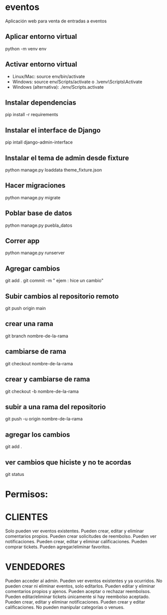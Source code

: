 # eventos
Aplicación web para venta de entradas a eventos

## Aplicar entorno virtual
python -m venv env

## Activar entorno virtual
- Linux/Mac: source env/bin/activate
- Windows: source env/Scripts/activate   o   .\venv\Scripts\Activate
- Windows (alternativa): ./env/Scripts.activate

## Instalar dependencias
pip install -r requirements

## Instalar el interface de Django
pip intall django-admin-interface

## Instalar el tema de admin desde fixture
python manage.py loaddata theme_fixture.json

## Hacer migraciones
python manage.py migrate

## Poblar base de datos 
python manage.py puebla_datos

## Correr app
python manage.py runserver

## Agregar cambios
git add .
git commit -m " ejem : hice un cambio"

## Subir cambios al repositorio remoto
git push origin main

## crear una rama
git branch nombre-de-la-rama

## cambiarse de rama
git checkout nombre-de-la-rama

## crear y cambiarse de rama
git checkout -b nombre-de-la-rama

## subir a una rama del repositorio
git push -u origin nombre-de-la-rama

## agregar los cambios
git add .

## ver cambios que hiciste y no te acordas
git status

# Permisos:
# CLIENTES
Solo pueden ver eventos existentes.
Pueden crear, editar y eliminar comentarios propios.
Pueden crear solicitudes de reembolso.
Pueden ver notificaciones.
Pueden crear, editar y eliminar calificaciones.
Pueden comprar tickets.
Pueden agregar/eliminar favoritos.

# VENDEDORES
Pueden acceder al admin.
Pueden ver eventos existentes y ya ocurridos.
No pueden crear ni eliminar eventos, solo editarlos.
Pueden editar y eliminar comentarios propios y ajenos.
Pueden aceptar o rechazar reembolsos.
Pueden editar/eliminar tickets únicamente si hay reembolso aceptado.
Pueden crear, editar y eliminar notificaciones.
Pueden crear y editar calificaciones.
No pueden manipular categorías o venues.